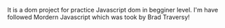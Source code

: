 It is a dom project for practice Javascript dom in begginer level. I'm have followed Mordern Javascript which was took by Brad Traversy! 